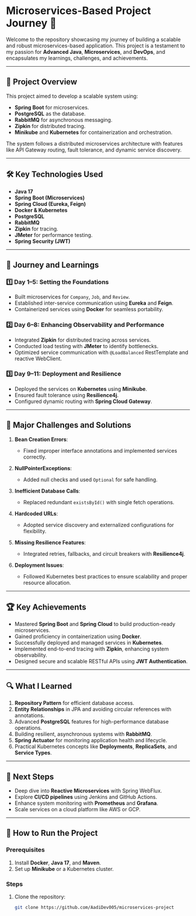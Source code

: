 # Microservices-Based Project Journey 🚀  

Welcome to the repository showcasing my journey of building a scalable and robust microservices-based application. This project is a testament to my passion for **Advanced Java**, **Microservices**, and **DevOps**, and encapsulates my learnings, challenges, and achievements.  

---

## 📖 **Project Overview**  

This project aimed to develop a scalable system using:  
- **Spring Boot** for microservices.  
- **PostgreSQL** as the database.  
- **RabbitMQ** for asynchronous messaging.  
- **Zipkin** for distributed tracing.  
- **Minikube** and **Kubernetes** for containerization and orchestration.  

The system follows a distributed microservices architecture with features like API Gateway routing, fault tolerance, and dynamic service discovery.  

---

## 🛠️ **Key Technologies Used**  

- **Java 17**  
- **Spring Boot (Microservices)**  
- **Spring Cloud (Eureka, Feign)**  
- **Docker & Kubernetes**  
- **PostgreSQL**  
- **RabbitMQ**  
- **Zipkin** for tracing.  
- **JMeter** for performance testing.  
- **Spring Security (JWT)**  

---

## 📑 **Journey and Learnings**  

### **1️⃣ Day 1–5: Setting the Foundations**  
- Built microservices for `Company`, `Job`, and `Review`.  
- Established inter-service communication using **Eureka** and **Feign**.  
- Containerized services using **Docker** for seamless portability.  

### **2️⃣ Day 6–8: Enhancing Observability and Performance**  
- Integrated **Zipkin** for distributed tracing across services.  
- Conducted load testing with **JMeter** to identify bottlenecks.  
- Optimized service communication with `@LoadBalanced` RestTemplate and reactive WebClient.  

### **3️⃣ Day 9–11: Deployment and Resilience**  
- Deployed the services on **Kubernetes** using **Minikube**.  
- Ensured fault tolerance using **Resilience4j**.  
- Configured dynamic routing with **Spring Cloud Gateway**.  

---

## 🌟 **Major Challenges and Solutions**  

1. **Bean Creation Errors**:  
   - Fixed improper interface annotations and implemented services correctly.  

2. **NullPointerExceptions**:  
   - Added null checks and used `Optional` for safe handling.  

3. **Inefficient Database Calls**:  
   - Replaced redundant `existsById()` with single fetch operations.  

4. **Hardcoded URLs**:  
   - Adopted service discovery and externalized configurations for flexibility.  

5. **Missing Resilience Features**:  
   - Integrated retries, fallbacks, and circuit breakers with **Resilience4j**.  

6. **Deployment Issues**:  
   - Followed Kubernetes best practices to ensure scalability and proper resource allocation.  

---

## 🏆 **Key Achievements**  

- Mastered **Spring Boot** and **Spring Cloud** to build production-ready microservices.  
- Gained proficiency in containerization using **Docker**.  
- Successfully deployed and managed services in **Kubernetes**.  
- Implemented end-to-end tracing with **Zipkin**, enhancing system observability.  
- Designed secure and scalable RESTful APIs using **JWT Authentication**.  

---

## 🔍 **What I Learned**  

1. **Repository Pattern** for efficient database access.  
2. **Entity Relationships** in JPA and avoiding circular references with annotations.  
3. Advanced **PostgreSQL** features for high-performance database operations.  
4. Building resilient, asynchronous systems with **RabbitMQ**.  
5. **Spring Actuator** for monitoring application health and lifecycle.  
6. Practical Kubernetes concepts like **Deployments**, **ReplicaSets**, and **Service Types**.  

---

## 🚀 **Next Steps**  

- Deep dive into **Reactive Microservices** with Spring WebFlux.  
- Explore **CI/CD pipelines** using Jenkins and GitHub Actions.  
- Enhance system monitoring with **Prometheus** and **Grafana**.  
- Scale services on a cloud platform like AWS or GCP.  

---

## 📂 **How to Run the Project**  

### Prerequisites  
1. Install **Docker**, **Java 17**, and **Maven**.  
2. Set up **Minikube** or a Kubernetes cluster.  

### Steps  
1. Clone the repository:  
   ```bash  
   git clone https://github.com/AadiDev005/microservices-project  
